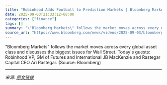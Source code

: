 ```yaml
---
title: "Robinhood Adds Football to Prediction Markets | Bloomberg Markets 9/3/2025"
date: 2025-09-03T21:33:12+08:00
categories: ["finance"]
tags: []
summary: "\"Bloomberg Markets\" follows the market moves across every global asset class and discusses the biggest issues for Wall Street. Today's guests: Robinhood VP, GM of Futures and International JB MacKenzi"
source_url: "https://www.bloomberg.com/news/videos/2025-09-03/bloomberg-markets-9-3-2025-video"
---
```


"Bloomberg Markets" follows the market moves across every global asset class and discusses the biggest issues for Wall Street. Today's guests: Robinhood VP, GM of Futures and International JB MacKenzie and Rastegar Capital CEO Ari Rastegar. (Source: Bloomberg)

---

*来源: [原文链接](https://www.bloomberg.com/news/videos/2025-09-03/bloomberg-markets-9-3-2025-video)*

